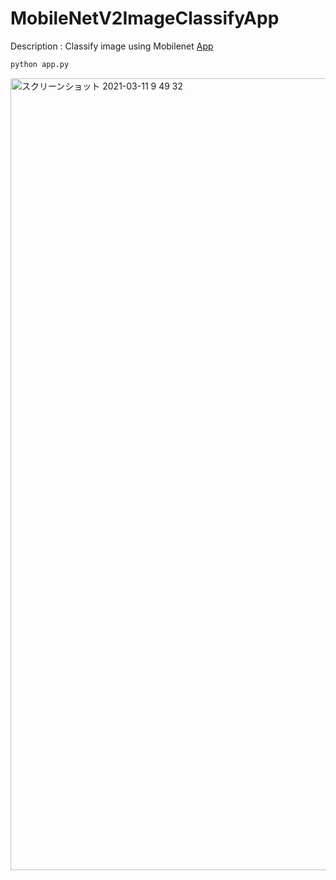 # MobileNetV2ImageClassifyApp

Description : Classify image using Mobilenet
[App](https://desolate-tor-97919.herokuapp.com)  

```bash
python app.py
```

<img width="1267" alt="スクリーンショット 2021-03-11 9 49 32" src="https://user-images.githubusercontent.com/40622501/110718901-3a797e00-824f-11eb-907a-83fc2a3f1f7a.png">

